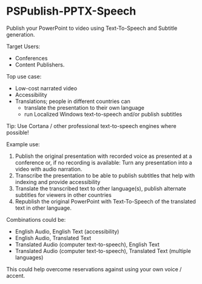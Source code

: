 # PSPublish-PPTX-Speech
Publish your PowerPoint to video using Text-To-Speech and Subtitle generation.

Target Users: 
- Conferences
- Content Publishers. 

Top use case:
- Low-cost narrated video
- Accessibility
- Translations; people in different countries can 
  * translate the presentation to their own language
  * run Localized Windows text-to-speech and/or publish subtitles

Tip: Use Cortana / other professional text-to-speech engines where possible!

Example use:
1. Publish the original presentation with recorded voice as presented at a conference
   or, if no recording is available:  Turn any presentation into a video with audio narration.
2. Transcribe the presentation to be able to publish subtitles that help with indexing and provide accessibility
3. Translate the transcribed text to other language(s), publish alternate subtitles for viewers in other countries
4. Republish the original PowerPoint with Text-To-Speech of the translated text in other language.

Combinations could be:
- English Audio, English Text (accessibility)
- English Audio, Translated Text
- Translated Audio (computer text-to-speech), English Text
- Translated Audio (computer text-to-speech), Translated Text (multiple languages)

This could help overcome reservations against using your own voice / accent.